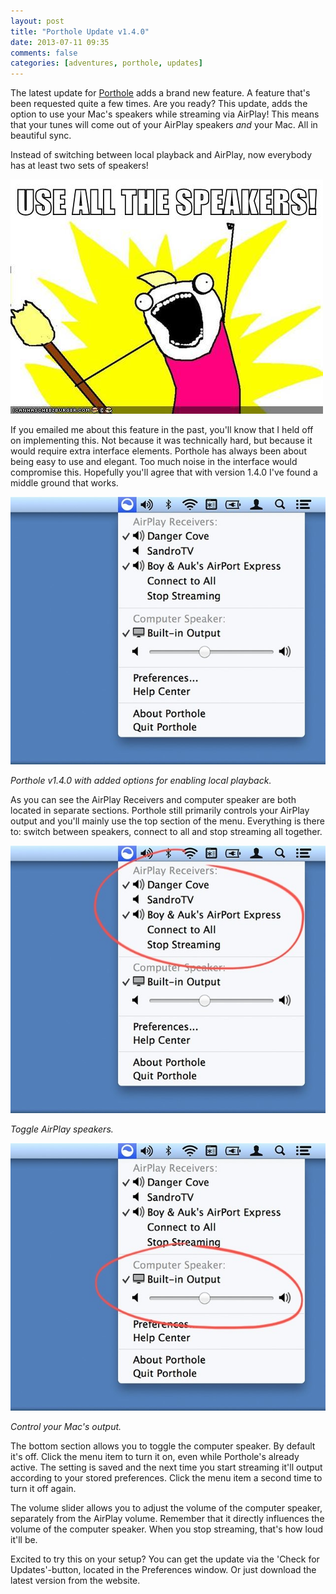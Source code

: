```yaml
---
layout: post
title: "Porthole Update v1.4.0"
date: 2013-07-11 09:35
comments: false
categories: [adventures, porthole, updates]
---
```


The latest update for [Porthole](http://getporthole.com) adds a brand new feature. A feature
that's been requested quite a few times. Are you ready? This update, adds the option to use
your Mac's speakers while streaming via AirPlay! This means that your tunes
will come out of your AirPlay speakers _and_ your Mac. All in beautiful sync.

Instead of switching between local playback and AirPlay, now everybody has at
least two sets of speakers!

![Use all the speakers!](/assets/img/old/content/porthole-useallspeakers.jpg)

<!-- more -->

If you emailed me about this feature in the past, you'll know that I held off
on implementing this. Not because it was technically hard, but because it would
require extra interface elements. Porthole has always been about being easy to
use and elegant. Too much noise in the interface would compromise this.
Hopefully you'll agree that with version 1.4.0 I've found a middle ground that
works.

![Porthole v1.4.0](/assets/img/old/content/porthole-v140.jpg)

*Porthole v1.4.0 with added options for enabling local playback.*

As you can see the AirPlay Receivers and computer speaker are both located in
separate sections. Porthole still primarily controls your AirPlay output and
you'll mainly use the top section of the menu. Everything is there to:
switch between speakers, connect to all and stop streaming all together.

![Select AirPlay speakers](/assets/img/old/content/porthole-selectairplay.jpg)

*Toggle AirPlay speakers.*

![Enable Mac speakers](/assets/img/old/content/porthole-enablemacspeakers.jpg)

*Control your Mac's output.*

The bottom section allows you to toggle the computer speaker. By default it's
off. Click the menu item to turn it on, even while Porthole's already active.
The setting is saved and the next time you start streaming it'll output according 
to your stored preferences. Click the menu item a second time to turn it off
again.

The volume slider allows you to adjust the volume of the computer speaker, separately 
from the AirPlay volume. Remember  that it directly influences the volume of the 
computer speaker. When you stop streaming, that's how loud it'll be.

Excited to try this on your setup? You can get the update via the 'Check for Updates'-button, located in the
Preferences window. Or just download the latest version from the website.
